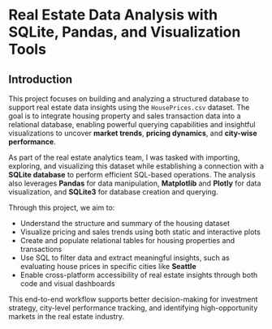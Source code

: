 # Real Estate Data Analysis with SQLite, Pandas, and Visualization Tools

## Introduction

This project focuses on building and analyzing a structured database to support real estate data insights using the `HousePrices.csv` dataset. The goal is to integrate housing property and sales transaction data into a relational database, enabling powerful querying capabilities and insightful visualizations to uncover **market trends**, **pricing dynamics**, and **city-wise performance**.

As part of the real estate analytics team, I was tasked with importing, exploring, and visualizing this dataset while establishing a connection with a **SQLite database** to perform efficient SQL-based operations. The analysis also leverages **Pandas** for data manipulation, **Matplotlib** and **Plotly** for data visualization, and **SQLite3** for database creation and querying.

Through this project, we aim to:
- Understand the structure and summary of the housing dataset
- Visualize pricing and sales trends using both static and interactive plots
- Create and populate relational tables for housing properties and transactions
- Use SQL to filter data and extract meaningful insights, such as evaluating house prices in specific cities like **Seattle**
- Enable cross-platform accessibility of real estate insights through both code and visual dashboards

This end-to-end workflow supports better decision-making for investment strategy, city-level performance tracking, and identifying high-opportunity markets in the real estate industry.
